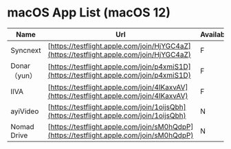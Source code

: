 # macOS App List (macOS 12)

| Name | Url | Available | Date |
| --- | --- | --- | -- |
| Syncnext | [https://testflight.apple.com/join/HjYGC4aZ](https://testflight.apple.com/join/HjYGC4aZ) | F | 2022-09-11 |
| Donar（yun） | [https://testflight.apple.com/join/p4xmiS1D](https://testflight.apple.com/join/p4xmiS1D) | F | 2022-09-11 |
| IIVA | [https://testflight.apple.com/join/4IKaxvAV](https://testflight.apple.com/join/4IKaxvAV) | F | 2022-09-11 |
| ayiVideo | [https://testflight.apple.com/join/1oijsQbh](https://testflight.apple.com/join/1oijsQbh) | N | 2022-07-21 |
| Nomad Drive | [https://testflight.apple.com/join/sM0hQdpP](https://testflight.apple.com/join/sM0hQdpP) | N | 2022-08-20 |
